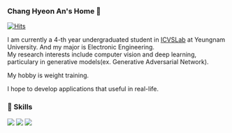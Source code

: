 ### Chang Hyeon An's Home 👋 
[![Hits](https://hits.seeyoufarm.com/api/count/incr/badge.svg?url=https%3A%2F%2Fgithub.com%2FAnchang8&count_bg=%2379C83D&title_bg=%23555555&icon=&icon_color=%23E7E7E7&title=hits&edge_flat=false)](https://hits.seeyoufarm.com)
<p>
I am currently a 4-th year undergraduated student in <a href="http://pogary.yu.ac.kr/notice.html/">ICVSLab</a> at Yeungnam University. And my major is Electronic Engineering. </br>
My research interests include computer vision and deep learning, particulary in generative models(ex. Generative Adversarial Network).

My hobby is weight training.

I hope to develop applications that useful in real-life.

### 💪 Skills
<img src="https://img.shields.io/badge/Python-175DDC?style=flat-square&logo=Python&logoColor=blue"/>  <img src="https://img.shields.io/badge/Pytorch-EE4C2C?style=flat-square&logo=Pytorch&logoColor=yellow"/>  <img src="https://img.shields.io/badge/Flask-F5792A?style=flat-square&logo=Flask&logoColor=white"/>

